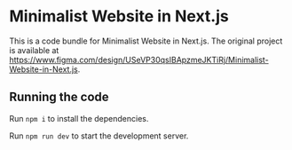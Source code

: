 
  # Minimalist Website in Next.js

  This is a code bundle for Minimalist Website in Next.js. The original project is available at https://www.figma.com/design/USeVP30qsIBApzmeJKTiRj/Minimalist-Website-in-Next.js.

  ## Running the code

  Run `npm i` to install the dependencies.

  Run `npm run dev` to start the development server.
  